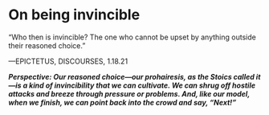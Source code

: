 # On being invincible

“Who then is invincible? The one who cannot be upset by anything outside their reasoned choice.”

—EPICTETUS, DISCOURSES, 1.18.21

***Perspective: Our reasoned choice—our prohairesis, as the Stoics called it—is a kind of invincibility that we can cultivate. We can shrug off hostile attacks and breeze through pressure or problems. And, like our model, when we finish, we can point back into the crowd and say, “Next!”***